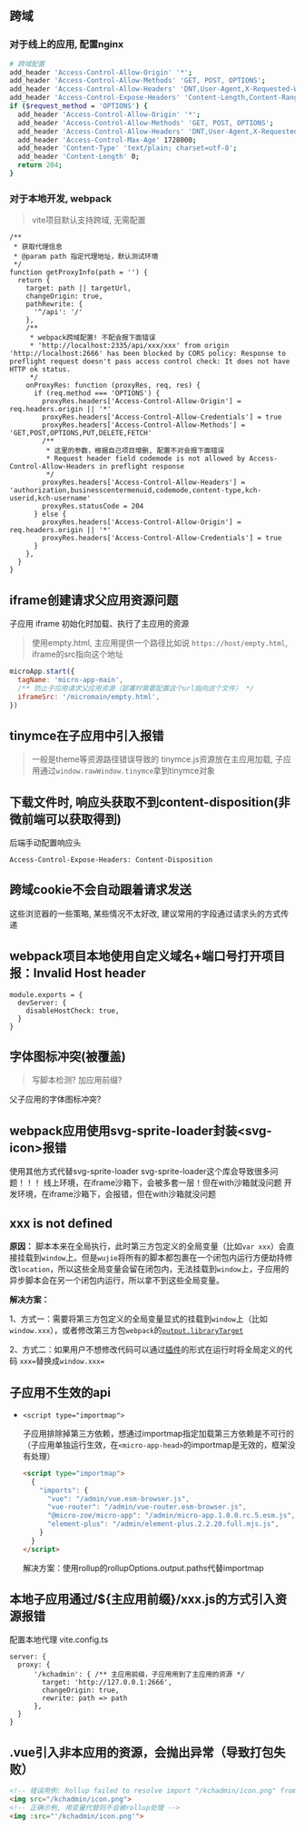 
## 跨域
### 对于线上的应用, 配置nginx
```sh
# 跨域配置
add_header 'Access-Control-Allow-Origin' '*';
add_header 'Access-Control-Allow-Methods' 'GET, POST, OPTIONS';
add_header 'Access-Control-Allow-Headers' 'DNT,User-Agent,X-Requested-With,If-Modified-Since,Cache-Control,Content-Type,Range';
add_header 'Access-Control-Expose-Headers' 'Content-Length,Content-Range';
if ($request_method = 'OPTIONS') {
  add_header 'Access-Control-Allow-Origin' '*';
  add_header 'Access-Control-Allow-Methods' 'GET, POST, OPTIONS';
  add_header 'Access-Control-Allow-Headers' 'DNT,User-Agent,X-Requested-With,If-Modified-Since,Cache-Control,Content-Type,Range';
  add_header 'Access-Control-Max-Age' 1728000;
  add_header 'Content-Type' 'text/plain; charset=utf-8';
  add_header 'Content-Length' 0;
  return 204;
}
```
### 对于本地开发, webpack
> vite项目默认支持跨域, 无需配置
```tsx
/**
 * 获取代理信息
 * @param path 指定代理地址，默认测试环境
 */
function getProxyInfo(path = '') {
  return {
    target: path || targetUrl,
    changeOrigin: true,
    pathRewrite: {
      '^/api': '/'
    },
    /** 
     * webpack跨域配置! 不配会报下面错误
     * 'http://localhost:2335/api/xxx/xxx' from origin 'http://localhost:2666' has been blocked by CORS policy: Response to preflight request doesn't pass access control check: It does not have HTTP ok status.
     */
    onProxyRes: function (proxyRes, req, res) {
      if (req.method === 'OPTIONS') {
        proxyRes.headers['Access-Control-Allow-Origin'] = req.headers.origin || '*'
        proxyRes.headers['Access-Control-Allow-Credentials'] = true
        proxyRes.headers['Access-Control-Allow-Methods'] = 'GET,POST,OPTIONS,PUT,DELETE,FETCH'
        /** 
         * 这里的参数，根据自己项目增删, 配置不对会报下面错误
         * Request header field codemode is not allowed by Access-Control-Allow-Headers in preflight response
         */
        proxyRes.headers['Access-Control-Allow-Headers'] = 'authorization,businesscentermenuid,codemode,content-type,kch-userid,kch-username'
        proxyRes.statusCode = 204
      } else {
        proxyRes.headers['Access-Control-Allow-Origin'] = req.headers.origin || '*'
        proxyRes.headers['Access-Control-Allow-Credentials'] = true
      }
    },
  }
}
```

## iframe创建请求父应用资源问题

子应用 iframe 初始化时加载、执行了主应用的资源

> 使用empty.html, 主应用提供一个路径比如说 `https://host/empty.html`, iframe的src指向这个地址

```javascript
microApp.start({
  tagName: 'micro-app-main',
  /** 防止子应用请求父应用资源（部署时需要配置这个url指向这个文件） */
  iframeSrc: '/micromain/empty.html',
})
```

## tinymce在子应用中引入报错
> 一般是theme等资源路径错误导致的
tinymce.js资源放在主应用加载, 子应用通过`window.rawWindow.tinymce`拿到tinymce对象

## 下载文件时, 响应头获取不到content-disposition(非微前端可以获取得到)
后端手动配置响应头
```tsx
Access-Control-Expose-Headers: Content-Disposition
```

## 跨域cookie不会自动跟着请求发送
这些浏览器的一些策略, 某些情况不太好改, 建议常用的字段通过请求头的方式传递

## webpack项目本地使用自定义域名+端口号打开项目报：Invalid Host header
```tsx
module.exports = {
  devServer: {
    disableHostCheck: true,
  }
}
```

## 字体图标冲突(被覆盖)

> 写脚本检测? 加应用前缀?

父子应用的字体图标冲突?

## webpack应用使用svg-sprite-loader封装\<svg-icon\>报错
使用其他方式代替svg-sprite-loader
svg-sprite-loader这个库会导致很多问题！！！
线上环境，在iframe沙箱下，会被多套一层！但在with沙箱就没问题
开发环境，在iframe沙箱下，会报错，但在with沙箱就没问题

## xxx is not defined

**原因：** 脚本本来在全局执行，此时第三方包定义的全局变量（比如`var xxx`）会直接挂载到`window`上。但是`wujie`将所有的脚本都包裹在一个闭包内运行方便劫持修改`location`，所以这些全局变量会留在闭包内，无法挂载到`window`上，子应用的异步脚本会在另一个闭包内运行，所以拿不到这些全局变量。

**解决方案：**

1、方式一：需要将第三方包定义的全局变量显式的挂载到`window`上（比如`window.xxx`），或者修改第三方包`webpack`的[`output.libraryTarget`](https://webpack.docschina.org/configuration/output/#outputlibrarytarget)

2、方式二：如果用户不想修改代码可以通过[插件](https://wujie-micro.github.io/doc/guide/plugin.html#js-loader)的形式在运行时将全局定义的代码 `xxx=`替换成`window.xxx=`


## 子应用不生效的api

- `<script type="importmap">`

  子应用排除掉第三方依赖，想通过importmap指定加载第三方依赖是不可行的（子应用单独运行生效，在`<micro-app-head>`的importmap是无效的，框架没有处理）

  ```html
  <script type="importmap">
    {
      "imports": {
        "vue": "/admin/vue.esm-browser.js",
        "vue-router": "/admin/vue-router.esm-browser.js",
        "@micro-zoe/micro-app": "/admin/micro-app.1.0.0.rc.5.esm.js",
        "element-plus": "/admin/element-plus.2.2.20.full.mjs.js",
      }
    }
  </script>
  ```

  解决方案：使用rollup的rollupOptions.output.paths代替importmap

## 本地子应用通过/${主应用前缀}/xxx.js的方式引入资源报错
配置本地代理
vite.config.ts
```tsx
server: {
  proxy: {
      '/kchadmin': { /** 主应用前缀，子应用用到了主应用的资源 */
        target: 'http://127.0.0.1:2666',
        changeOrigin: true,
        rewrite: path => path
      },
  }
}
```

## .vue引入非本应用的资源，会抛出异常（导致打包失败）
```html
<!-- 错误用例: Rollup failed to resolve import "/kchadmin/icon.png" from "src/views/activity/activityList/index.vue" -->
<img src="/kchadmin/icon.png">
<!-- 正确示例, 用变量代替则不会被rollup处理 -->
<img :src="'/kchadmin/icon.png'">
```